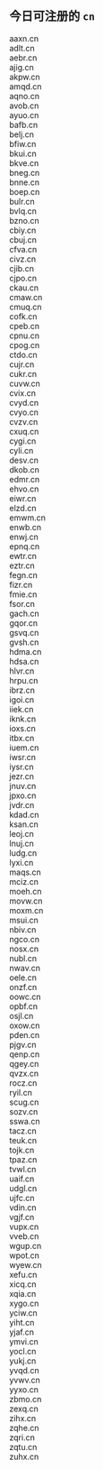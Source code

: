 
## 今日可注册的 `cn`
>
aaxn.cn   
adlt.cn   
aebr.cn   
ajig.cn   
akpw.cn   
amqd.cn   
aqno.cn   
avob.cn   
ayuo.cn   
bafb.cn   
belj.cn   
bfiw.cn   
bkui.cn   
bkve.cn   
bneg.cn   
bnne.cn   
boep.cn   
bulr.cn   
bvlq.cn   
bzno.cn   
cbiy.cn   
cbuj.cn   
cfva.cn   
civz.cn   
cjib.cn   
cjpo.cn   
ckau.cn   
cmaw.cn   
cmuq.cn   
cofk.cn   
cpeb.cn   
cpnu.cn   
cpog.cn   
ctdo.cn   
cujr.cn   
cukr.cn   
cuvw.cn   
cvix.cn   
cvyd.cn   
cvyo.cn   
cvzv.cn   
cxuq.cn   
cygi.cn   
cyli.cn   
desv.cn   
dkob.cn   
edmr.cn   
ehvo.cn   
eiwr.cn   
elzd.cn   
emwm.cn   
enwb.cn   
enwj.cn   
epnq.cn   
ewtr.cn   
eztr.cn   
fegn.cn   
fizr.cn   
fmie.cn   
fsor.cn   
gach.cn   
gqor.cn   
gsvq.cn   
gvsh.cn   
hdma.cn   
hdsa.cn   
hlvr.cn   
hrpu.cn   
ibrz.cn   
igoi.cn   
iiek.cn   
iknk.cn   
ioxs.cn   
itbx.cn   
iuem.cn   
iwsr.cn   
iysr.cn   
jezr.cn   
jnuv.cn   
jpxo.cn   
jvdr.cn   
kdad.cn   
ksan.cn   
leoj.cn   
lnuj.cn   
ludg.cn   
lyxi.cn   
maqs.cn   
mciz.cn   
moeh.cn   
movw.cn   
moxm.cn   
msui.cn   
nbiv.cn   
ngco.cn   
nosx.cn   
nubl.cn   
nwav.cn   
oele.cn   
onzf.cn   
oowc.cn   
opbf.cn   
osjl.cn   
oxow.cn   
pden.cn   
pjgv.cn   
qenp.cn   
qgey.cn   
qvzx.cn   
rocz.cn   
ryil.cn   
scug.cn   
sozv.cn   
sswa.cn   
tacz.cn   
teuk.cn   
tojk.cn   
tpaz.cn   
tvwl.cn   
uaif.cn   
udgl.cn   
ujfc.cn   
vdin.cn   
vgjf.cn   
vupx.cn   
vveb.cn   
wgup.cn   
wpot.cn   
wyew.cn   
xefu.cn   
xicq.cn   
xqia.cn   
xygo.cn   
yciw.cn   
yiht.cn   
yjaf.cn   
ymvi.cn   
yocl.cn   
yukj.cn   
yvqd.cn   
yvwv.cn   
yyxo.cn   
zbmo.cn   
zexq.cn   
zihx.cn   
zqhe.cn   
zqri.cn   
zqtu.cn   
zuhx.cn   


